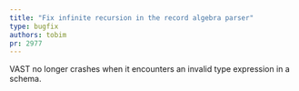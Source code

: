 ```yaml
---
title: "Fix infinite recursion in the record algebra parser"
type: bugfix
authors: tobim
pr: 2977
---
```


VAST no longer crashes when it encounters an invalid type expression in a
schema.
